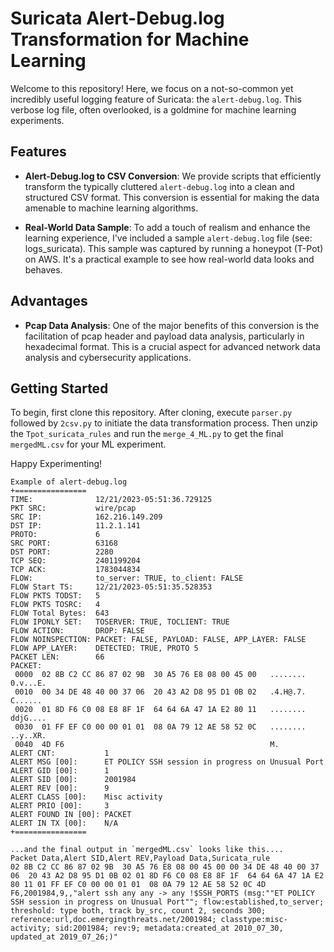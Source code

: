 # Suricata Alert-Debug.log Transformation for Machine Learning

Welcome to this repository! Here, we focus on a not-so-common yet incredibly useful logging feature of Suricata: the `alert-debug.log`. This verbose log file, often overlooked, is a goldmine for machine learning experiments. 

## Features

- **Alert-Debug.log to CSV Conversion**: We provide scripts that efficiently transform the typically cluttered `alert-debug.log` into a clean and structured CSV format. This conversion is essential for making the data amenable to machine learning algorithms.

- **Real-World Data Sample**: To add a touch of realism and enhance the learning experience, I've included a sample `alert-debug.log` file (see: logs_suricata). This sample was captured by running a honeypot (T-Pot) on AWS. It's a practical example to see how real-world data looks and behaves.

## Advantages

- **Pcap Data Analysis**: One of the major benefits of this conversion is the facilitation of pcap header and payload data analysis, particularly in hexadecimal format. This is a crucial aspect for advanced network data analysis and cybersecurity applications.

## Getting Started

To begin, first clone this repository. After cloning, execute `parser.py` followed by `2csv.py` to initiate the data transformation process. Then unzip the `Tpot_suricata_rules` and run the `merge_4_ML.py` to get the final `mergedML.csv` for your ML experiment.  

Happy Experimenting!


```
Example of alert-debug.log
+================
TIME:              12/21/2023-05:51:36.729125
PKT SRC:           wire/pcap
SRC IP:            162.216.149.209
DST IP:            11.2.1.141
PROTO:             6
SRC PORT:          63168
DST PORT:          2280
TCP SEQ:           2401199204
TCP ACK:           1783044834
FLOW:              to_server: TRUE, to_client: FALSE
FLOW Start TS:     12/21/2023-05:51:35.528353
FLOW PKTS TODST:   5
FLOW PKTS TOSRC:   4
FLOW Total Bytes:  643
FLOW IPONLY SET:   TOSERVER: TRUE, TOCLIENT: TRUE
FLOW ACTION:       DROP: FALSE
FLOW NOINSPECTION: PACKET: FALSE, PAYLOAD: FALSE, APP_LAYER: FALSE
FLOW APP_LAYER:    DETECTED: TRUE, PROTO 5
PACKET LEN:        66
PACKET:
 0000  02 8B C2 CC 86 87 02 9B  30 A5 76 E8 08 00 45 00   ........ 0.v...E.
 0010  00 34 DE 48 40 00 37 06  20 43 A2 D8 95 D1 0B 02   .4.H@.7.  C......
 0020  01 8D F6 C0 08 E8 8F 1F  64 64 6A 47 1A E2 80 11   ........ ddjG....
 0030  01 FF EF C0 00 00 01 01  08 0A 79 12 AE 58 52 0C   ........ ..y..XR.
 0040  4D F6                                              M.
ALERT CNT:           1
ALERT MSG [00]:      ET POLICY SSH session in progress on Unusual Port
ALERT GID [00]:      1
ALERT SID [00]:      2001984
ALERT REV [00]:      9
ALERT CLASS [00]:    Misc activity
ALERT PRIO [00]:     3
ALERT FOUND IN [00]: PACKET
ALERT IN TX [00]:    N/A
+================
```

```
...and the final output in `mergedML.csv` looks like this....
Packet Data,Alert SID,Alert REV,Payload Data,Suricata_rule
02 8B C2 CC 86 87 02 9B  30 A5 76 E8 08 00 45 00 00 34 DE 48 40 00 37 06  20 43 A2 D8 95 D1 0B 02 01 8D F6 C0 08 E8 8F 1F  64 64 6A 47 1A E2 80 11 01 FF EF C0 00 00 01 01  08 0A 79 12 AE 58 52 0C 4D F6,2001984,9,,"alert ssh any any -> any !$SSH_PORTS (msg:""ET POLICY SSH session in progress on Unusual Port""; flow:established,to_server; threshold: type both, track by_src, count 2, seconds 300; reference:url,doc.emergingthreats.net/2001984; classtype:misc-activity; sid:2001984; rev:9; metadata:created_at 2010_07_30, updated_at 2019_07_26;)"
```
